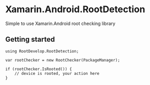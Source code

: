 # Xamarin.Android.RootDetection
Simple to use Xamarin.Android root checking library

## Getting started

```
using RootDevelop.RootDetection;

var rootChecker = new RootChecker(PackageManager);

if (rootChecker.IsRooted()) {
	// device is rooted, your action here
}

```
